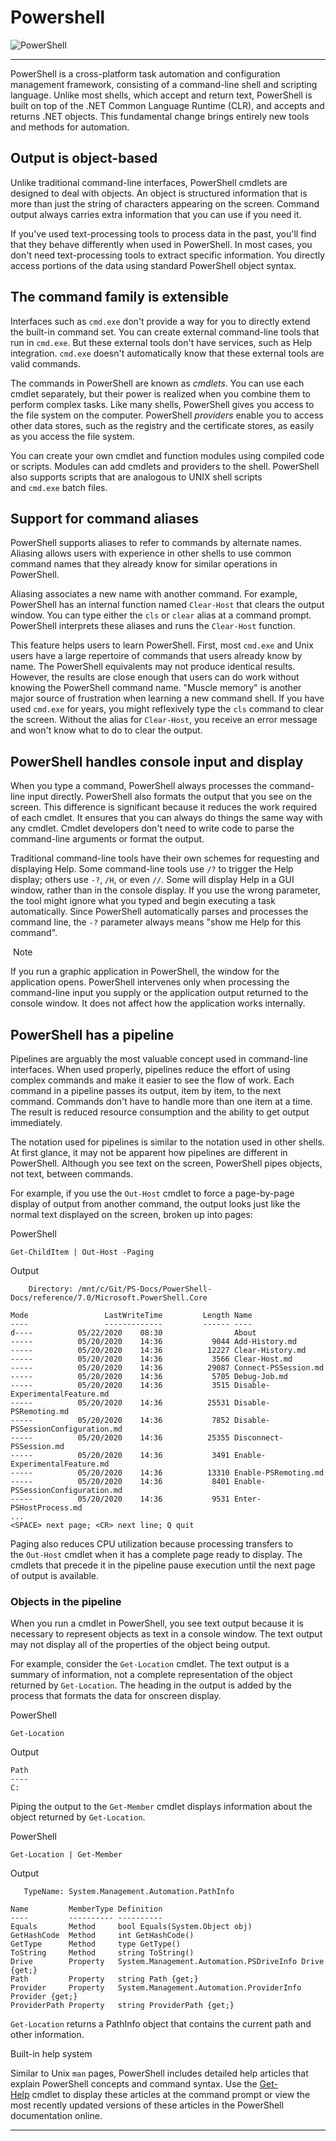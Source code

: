# Powershell

![PowerShell](PowerShell.png)

---

PowerShell is a cross-platform task automation and configuration management framework, consisting of a command-line shell and scripting language. Unlike most shells, which accept and return text, PowerShell is built on top of the .NET Common Language Runtime (CLR), and accepts and returns .NET objects. This fundamental change brings entirely new tools and methods for automation.

[](https://docs.microsoft.com/en-us/powershell/scripting/overview?view=powershell-7.1#output-is-object-based)Output is object-based
-----------------------------------------------------------------------------------------------------------------------------------

Unlike traditional command-line interfaces, PowerShell cmdlets are designed to deal with objects. An object is structured information that is more than just the string of characters appearing on the screen. Command output always carries extra information that you can use if you need it.

If you've used text-processing tools to process data in the past, you'll find that they behave differently when used in PowerShell. In most cases, you don't need text-processing tools to extract specific information. You directly access portions of the data using standard PowerShell object syntax.

[](https://docs.microsoft.com/en-us/powershell/scripting/overview?view=powershell-7.1#the-command-family-is-extensible)The command family is extensible
-------------------------------------------------------------------------------------------------------------------------------------------------------

Interfaces such as `cmd.exe` don't provide a way for you to directly extend the built-in command set. You can create external command-line tools that run in `cmd.exe`. But these external tools don't have services, such as Help integration. `cmd.exe` doesn't automatically know that these external tools are valid commands.

The commands in PowerShell are known as *cmdlets*. You can use each cmdlet separately, but their power is realized when you combine them to perform complex tasks. Like many shells, PowerShell gives you access to the file system on the computer. PowerShell *providers* enable you to access other data stores, such as the registry and the certificate stores, as easily as you access the file system.

You can create your own cmdlet and function modules using compiled code or scripts. Modules can add cmdlets and providers to the shell. PowerShell also supports scripts that are analogous to UNIX shell scripts and `cmd.exe` batch files.

[](https://docs.microsoft.com/en-us/powershell/scripting/overview?view=powershell-7.1#support-for-command-aliases)Support for command aliases
---------------------------------------------------------------------------------------------------------------------------------------------

PowerShell supports aliases to refer to commands by alternate names. Aliasing allows users with experience in other shells to use common command names that they already know for similar operations in PowerShell.

Aliasing associates a new name with another command. For example, PowerShell has an internal function named `Clear-Host` that clears the output window. You can type either the `cls` or `clear` alias at a command prompt. PowerShell interprets these aliases and runs the `Clear-Host` function.

This feature helps users to learn PowerShell. First, most `cmd.exe` and Unix users have a large repertoire of commands that users already know by name. The PowerShell equivalents may not produce identical results. However, the results are close enough that users can do work without knowing the PowerShell command name. "Muscle memory" is another major source of frustration when learning a new command shell. If you have used `cmd.exe` for years, you might reflexively type the `cls` command to clear the screen. Without the alias for `Clear-Host`, you receive an error message and won't know what to do to clear the output.

[](https://docs.microsoft.com/en-us/powershell/scripting/overview?view=powershell-7.1#powershell-handles-console-input-and-display)PowerShell handles console input and display
-------------------------------------------------------------------------------------------------------------------------------------------------------------------------------

When you type a command, PowerShell always processes the command-line input directly. PowerShell also formats the output that you see on the screen. This difference is significant because it reduces the work required of each cmdlet. It ensures that you can always do things the same way with any cmdlet. Cmdlet developers don't need to write code to parse the command-line arguments or format the output.

Traditional command-line tools have their own schemes for requesting and displaying Help. Some command-line tools use `/?` to trigger the Help display; others use `-?`, `/H`, or even `//`. Some will display Help in a GUI window, rather than in the console display. If you use the wrong parameter, the tool might ignore what you typed and begin executing a task automatically. Since PowerShell automatically parses and processes the command line, the `-?` parameter always means "show me Help for this command".

 Note

If you run a graphic application in PowerShell, the window for the application opens. PowerShell intervenes only when processing the command-line input you supply or the application output returned to the console window. It does not affect how the application works internally.

[](https://docs.microsoft.com/en-us/powershell/scripting/overview?view=powershell-7.1#powershell-has-a-pipeline)PowerShell has a pipeline
-----------------------------------------------------------------------------------------------------------------------------------------

Pipelines are arguably the most valuable concept used in command-line interfaces. When used properly, pipelines reduce the effort of using complex commands and make it easier to see the flow of work. Each command in a pipeline passes its output, item by item, to the next command. Commands don't have to handle more than one item at a time. The result is reduced resource consumption and the ability to get output immediately.

The notation used for pipelines is similar to the notation used in other shells. At first glance, it may not be apparent how pipelines are different in PowerShell. Although you see text on the screen, PowerShell pipes objects, not text, between commands.

For example, if you use the `Out-Host` cmdlet to force a page-by-page display of output from another command, the output looks just like the normal text displayed on the screen, broken up into pages:

PowerShell

```
Get-ChildItem | Out-Host -Paging

```

Output

```
    Directory: /mnt/c/Git/PS-Docs/PowerShell-Docs/reference/7.0/Microsoft.PowerShell.Core

Mode                 LastWriteTime         Length Name
----                 -------------         ------ ----
d----          05/22/2020    08:30                About
-----          05/20/2020    14:36           9044 Add-History.md
-----          05/20/2020    14:36          12227 Clear-History.md
-----          05/20/2020    14:36           3566 Clear-Host.md
-----          05/20/2020    14:36          29087 Connect-PSSession.md
-----          05/20/2020    14:36           5705 Debug-Job.md
-----          05/20/2020    14:36           3515 Disable-ExperimentalFeature.md
-----          05/20/2020    14:36          25531 Disable-PSRemoting.md
-----          05/20/2020    14:36           7852 Disable-PSSessionConfiguration.md
-----          05/20/2020    14:36          25355 Disconnect-PSSession.md
-----          05/20/2020    14:36           3491 Enable-ExperimentalFeature.md
-----          05/20/2020    14:36          13310 Enable-PSRemoting.md
-----          05/20/2020    14:36           8401 Enable-PSSessionConfiguration.md
-----          05/20/2020    14:36           9531 Enter-PSHostProcess.md
...
<SPACE> next page; <CR> next line; Q quit

```

Paging also reduces CPU utilization because processing transfers to the `Out-Host` cmdlet when it has a complete page ready to display. The cmdlets that precede it in the pipeline pause execution until the next page of output is available.

### [](https://docs.microsoft.com/en-us/powershell/scripting/overview?view=powershell-7.1#objects-in-the-pipeline)Objects in the pipeline

When you run a cmdlet in PowerShell, you see text output because it is necessary to represent objects as text in a console window. The text output may not display all of the properties of the object being output.

For example, consider the `Get-Location` cmdlet. The text output is a summary of information, not a complete representation of the object returned by `Get-Location`. The heading in the output is added by the process that formats the data for onscreen display.

PowerShell

```
Get-Location

```

Output

```
Path
----
C:

```

Piping the output to the `Get-Member` cmdlet displays information about the object returned by `Get-Location`.

PowerShell

```
Get-Location | Get-Member

```

Output

```
   TypeName: System.Management.Automation.PathInfo

Name         MemberType Definition
----         ---------- ----------
Equals       Method     bool Equals(System.Object obj)
GetHashCode  Method     int GetHashCode()
GetType      Method     type GetType()
ToString     Method     string ToString()
Drive        Property   System.Management.Automation.PSDriveInfo Drive {get;}
Path         Property   string Path {get;}
Provider     Property   System.Management.Automation.ProviderInfo Provider {get;}
ProviderPath Property   string ProviderPath {get;}

```

`Get-Location` returns a PathInfo object that contains the current path and other information.

[](https://docs.microsoft.com/en-us/powershell/scripting/overview?view=powershell-7.1#built-in-help-system)Built-in help system

Similar to Unix `man` pages, PowerShell includes detailed help articles that explain PowerShell concepts and command syntax. Use the [Get-Help](https://docs.microsoft.com/en-us/powershell/module/microsoft.powershell.core/Get-Help) cmdlet to display these articles at the command prompt or view the most recently updated versions of these articles in the PowerShell documentation online.

---
